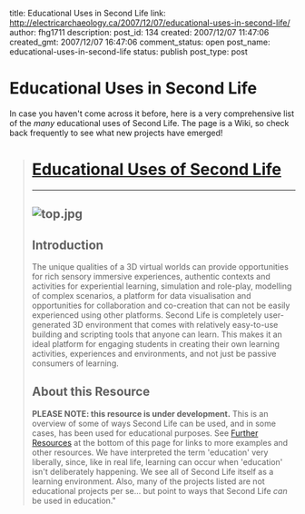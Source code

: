 title: Educational Uses in Second Life
link: http://electricarchaeology.ca/2007/12/07/educational-uses-in-second-life/
author: fhg1711
description: 
post_id: 134
created: 2007/12/07 11:47:06
created_gmt: 2007/12/07 16:47:06
comment_status: open
post_name: educational-uses-in-second-life
status: publish
post_type: post

# Educational Uses in Second Life

In case you haven't come across it before, here is a very comprehensive list of the *many* educational uses of Second Life. The page is a Wiki, so check back frequently to see what new projects have emerged! 

> # [Educational Uses of Second Life](http://sleducation.wikispaces.com/educationaluses)
> 
> * * *
> 
> ## ![top.jpg](http://sleducation.wikispaces.com/space/showimage/top.jpg)
> 
> ## 
> 
> ## Introduction
> 
> The unique qualities of a 3D virtual worlds can provide opportunities for rich sensory immersive experiences, authentic contexts and activities for experiential learning, simulation and role-play, modelling of complex scenarios, a platform for data visualisation and opportunities for collaboration and co-creation that can not be easily experienced using other platforms. Second Life is completely user-generated 3D environment that comes with relatively easy-to-use building and scripting tools that anyone can learn. This makes it an ideal platform for engaging students in creating their own learning activities, experiences and environments, and not just be passive consumers of learning. 
> 
> ## About this Resource
> 
> **PLEASE NOTE: this resource is under development.** This is an overview of some of ways Second Life can be used, and in some cases, has been used for educational purposes. See [Further Resources](http://sleducation.wikispaces.com/home#resources) at the bottom of this page for links to more examples and other resources. We have interpreted the term 'education' very liberally, since, like in real life, learning can occur when 'education' isn't deliberately happening. We see all of Second Life itself as a learning environment. Also, many of the projects listed are not educational projects per se... but point to ways that Second Life _can_ be used in education."